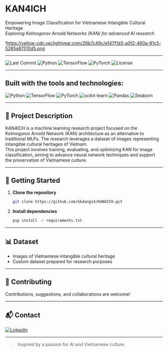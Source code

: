 # KAN4ICH

Empowering Image Classification for Vietnamese Intangible Cultural Heritage  
_Exploring Kolmogorov Arnold Networks (KAN) for advanced AI research_

!https://yellow-cdn.veclightyear.com/26b7c49c/e147f1d3-a0f2-460a-91c5-5285a87510d5.png

---

![Last Commit](https://img.shields.io/github/last-commit/kkdang14/KAN4ICH?style=for-the-badge)
![Python](https://img.shields.io/badge/Python-3.8%2B-blue.svg?style=for-the-badge)
![TensorFlow](https://img.shields.io/badge/TensorFlow-2.x-orange.svg?style=for-the-badge)
![PyTorch](https://img.shields.io/badge/PyTorch-1.x-red.svg?style=for-the-badge)
![License](https://img.shields.io/github/license/kkdang14/KAN4ICH?style=for-the-badge)

---

## Built with the tools and technologies:

![Python](https://img.shields.io/badge/-Python-3776AB?logo=python&logoColor=white&style=for-the-badge)
![TensorFlow](https://img.shields.io/badge/-TensorFlow-FF6F00?logo=tensorflow&logoColor=white&style=for-the-badge)
![PyTorch](https://img.shields.io/badge/-PyTorch-EE4C2C?logo=pytorch&logoColor=white&style=for-the-badge)
![scikit-learn](https://img.shields.io/badge/-scikit--learn-F7931E?logo=scikit-learn&logoColor=white&style=for-the-badge)
![Pandas](https://img.shields.io/badge/-Pandas-150458?logo=pandas&logoColor=white&style=for-the-badge)
![Seaborn](https://img.shields.io/badge/-Seaborn-3776AB?style=for-the-badge)

---

## 📖 Project Description

KAN4ICH is a machine learning research project focused on the Kolmogorov Arnold Network (KAN) architecture as an alternative to traditional MLPs. The research leverages a dataset of images representing intangible cultural heritages of Vietnam.  
This project involves training, evaluating, and optimizing KAN for image classification, aiming to advance neural network techniques and support the preservation of Vietnamese culture.

---

## 🚀 Getting Started

1. **Clone the repository**
   ```bash
   git clone https://github.com/kkdang14/KAN4ICH.git
   ```
2. **Install dependencies**
   ```bash
   pip install -r requirements.txt
   ```

---

## 📊 Dataset

- Images of Vietnamese intangible cultural heritage
- Custom dataset prepared for research purposes

---

## 🤝 Contributing

Contributions, suggestions, and collaborations are welcome!

---

## 📬 Contact

[![LinkedIn](https://img.shields.io/badge/LinkedIn-blue?logo=linkedin&logoColor=white&style=flat-square)](https://www.linkedin.com/in/dang-kim-73a508304/)

---

> Inspired by a passion for AI and Vietnamese culture.
